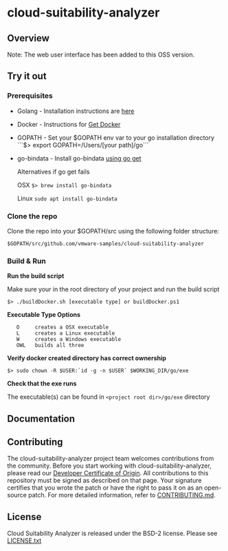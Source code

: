 # cloud-suitability-analyzer

## Overview
Note: The web user interface has been added to this OSS version.


## Try it out

### Prerequisites

* Golang - Installation instructions are [here](https://golang.org/doc/install)
* Docker - Instructions for [Get Docker](https://docs.docker.com/get-docker/)
* GOPATH - Set your $GOPATH env var to your go installation directory
  ```$> export GOPATH=/Users/[your path]/go```
* go-bindata - Install go-bindata [using go get](https://github.com/jteeuwen/go-bindata) 

  Alternatives if go get fails
  
  OSX  ```$> brew install go-bindata``` 
  
  Linux ```sudo apt install go-bindata```

### Clone the repo

Clone the repo into your $GOPATH/src using the following folder structure:

```
$GOPATH/src/github.com/vmware-samples/cloud-suitability-analyzer
```

### Build & Run

**Run the build script**

Make sure your in the root directory of your project and run the build script
```
$> ./buildDocker.sh [executable type] or buildDocker.ps1
```

**Executable Type Options**
```
   O     creates a OSX executable
   L     creates a Linux executable
   W     creates a Windows executable
   OWL   builds all three
```

**Verify docker created directory has correct ownership**
```
$> sudo chown -R $USER:`id -g -n $USER` $WORKING_DIR/go/exe
```

**Check that the exe runs**

The executable(s) can be found in  `<project root dir>/go/exe` directory

## Documentation

## Contributing

The cloud-suitability-analyzer project team welcomes contributions from the community. Before you start working with cloud-suitability-analyzer, please
read our [Developer Certificate of Origin](https://cla.vmware.com/dco). All contributions to this repository must be
signed as described on that page. Your signature certifies that you wrote the patch or have the right to pass it on
as an open-source patch. For more detailed information, refer to [CONTRIBUTING.md](CONTRIBUTING.md).

## License

Cloud Suitability Analyzer is released under the BSD-2 license. Please see [LICENSE.txt](https://github.com/vmware-samples/cloud-suitability-analyzer/blob/master/LICENSE.txt)
